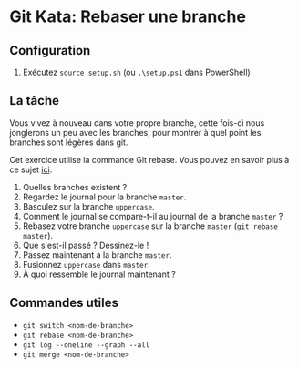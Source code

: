 # Git Kata: Rebaser une branche

## Configuration

1. Exécutez `source setup.sh` (ou `.\setup.ps1` dans PowerShell)

## La tâche

Vous vivez à nouveau dans votre propre branche, cette fois-ci nous jonglerons un peu avec les branches, pour montrer à quel point les branches sont légères dans git.

Cet exercice utilise la commande Git rebase. Vous pouvez en savoir plus à ce sujet [ici](https://git-scm.com/book/fr/v2/Les-branches-avec-Git-Rebaser-Rebasing).

1. Quelles branches existent ?
2. Regardez le journal pour la branche `master`.
3. Basculez sur la branche `uppercase`.
4. Comment le journal se compare-t-il au journal de la branche `master` ?
5. Rebasez votre branche `uppercase` sur la branche `master` (`git rebase master`).
6. Que s'est-il passé ? Dessinez-le !
7. Passez maintenant à la branche `master`.
8. Fusionnez `uppercase` dans `master`.
9. À quoi ressemble le journal maintenant ?

## Commandes utiles

- `git switch <nom-de-branche>`
- `git rebase <nom-de-branche>`
- `git log --oneline --graph --all`
- `git merge <nom-de-branche>`
